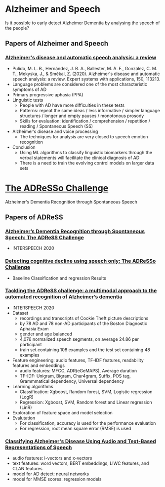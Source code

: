 # Alzheimer and Speech
Is it possible to early detect Alzheimer Dementia by analysing the speech of the people?

## Papers of Alzheimer and Speech

### [Alzheimer's disease and automatic speech analysis: a review](https://www.sciencedirect.com/science/article/pii/S0957417420300397)
- Pulido, M. L. B., Hernández, J. B. A., Ballester, M. Á. F., González, C. M. T., Mekyska, J., & Smékal, Z. (2020). Alzheimer's disease and automatic speech analysis: a review. Expert systems with applications, 150, 113213.
- Language problems are considered one of the most characteristic symptoms of AD
- Primary progressive aphasia (PPA)
- Linguistic tests
  - People with AD have more difficulties in these tests
  - Patterns: repeat the same ideas / less informative / simpler language structures / longer and empty pauses / monotonous prosody
  - Skills for evaluation: identification / comprehension / repetition / reading / Spontaneous Speech (SS)
- Alzheimer’s disease and voice processing
  - The techniques for analysis are very closed to speech emotion recognition
- Conclusion
  - Using ML algorithms to classify linguistic biomarkers through the verbal statements will facilitate the clinical diagnosis of AD
  - There is a need to train the evolving control models on larger data sets


# [The ADReSSo Challenge](http://www.homepages.ed.ac.uk/sluzfil/ADReSSo-2021/#baseline)
Alzheimer's Dementia Recognition through Spontaneous Speech

## Papers of ADReSS

### [Alzheimer’s Dementia Recognition through Spontaneous Speech: The ADReSS Challenge](https://arxiv.org/pdf/2004.06833.pdf)
- INTERSPEECH 2020

### [Detecting cognitive decline using speech only: The ADReSSo Challenge](http://www.homepages.ed.ac.uk/sluzfil/ADReSSo-2021/LuzEtAl21ADReSSo.pdf)
- Baseline Classification and regression Results

### [Tackling the ADReSS challenge: a multimodal approach to the automated recognition of Alzheimer’s dementia](http://www.interspeech2020.org/uploadfile/pdf/Wed-SS-1-6-1.pdf)
- INTERSPEECH 2020
- Dataset
  - recordings and transcripts of Cookie Theft picture descriptions
  - by 78 AD and 78 non-AD participants of the Boston Diagnostic Aphasia Exam
  - gender and age balanced
  - 4,076 normalized speech segments, on average 24.86 per participant
  - train set containing 108 examples and the test set containing 48 examples
- Feature engineering: audio features, TF-IDF features, readability features and embeddings
  - audio features: MFCC, ADR(eGeMAPS), Average duration
  - TF-IDF: Unigram, Bigram, Char4gram, Suffix, POS tag, Grammmatical dependency, Universal dependency
- Learning algorithms
  - Classification: Xgboost, Random forest, SVM, Logistic regression (LogR)
  - Regression: Xgboost, SVM, Random forest and Linear regression (LinR)
- Exploration of feature space and model selection
- Evalutation
  - For classification, accuracy is used for the performance evaluation
  - For regression, root mean square error (RMSE) is used

### [Classifying Alzheimer's Disease Using Audio and Text-Based Representations of Speech](https://www.frontiersin.org/articles/10.3389/fpsyg.2020.624137/full)
- audio features: i-vectors and x-vectors
- text features: word vectors, BERT embeddings, LIWC features, and CLAN features
- model for AD detect: neural networks
- model for MMSE scores: regression models


